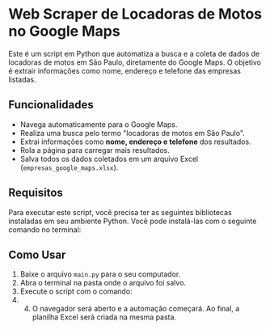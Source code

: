 # Web Scraper de Locadoras de Motos no Google Maps

Este é um script em Python que automatiza a busca e a coleta de dados de locadoras de motos em São Paulo, diretamente do Google Maps. O objetivo é extrair informações como nome, endereço e telefone das empresas listadas.

## Funcionalidades

-   Navega automaticamente para o Google Maps.
-   Realiza uma busca pelo termo "locadoras de motos em São Paulo".
-   Extrai informações como **nome, endereço e telefone** dos resultados.
-   Rola a página para carregar mais resultados.
-   Salva todos os dados coletados em um arquivo Excel (`empresas_google_maps.xlsx`).

## Requisitos

Para executar este script, você precisa ter as seguintes bibliotecas instaladas em seu ambiente Python. Você pode instalá-las com o seguinte comando no terminal:
## Como Usar

1.  Baixe o arquivo `main.py` para o seu computador.
2.  Abra o terminal na pasta onde o arquivo foi salvo.
3.  Execute o script com o comando:
4.  4.  O navegador será aberto e a automação começará. Ao final, a planilha Excel será criada na mesma pasta.
